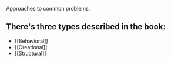 Approaches to common problems. 

## There's three types described in the book:
- [[Behavioral]]
- [[Creational]]
- [[Structural]]